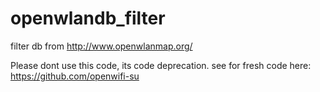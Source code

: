 # openwlandb_filter
filter db from http://www.openwlanmap.org/

Please dont use this code, its code deprecation. see for fresh code here: https://github.com/openwifi-su
